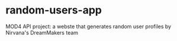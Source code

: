 # random-users-app
MOD4 API project: a webste that generates random user profiles by Nirvana's DreamMakers team
